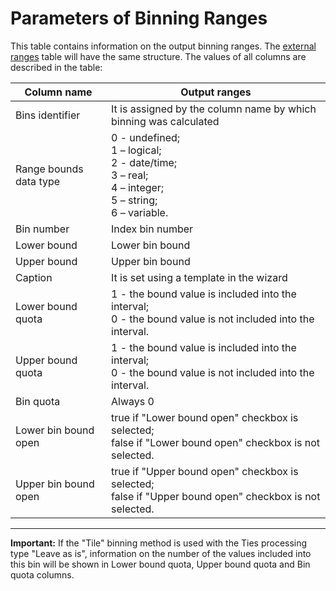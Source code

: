 # Parameters of Binning Ranges

This table contains information on the output binning ranges. The [external ranges](./outdoor-ranges.md) table will have the same structure. The values of all columns are described in the table:

| Column name | Output ranges |
| ------- | ------- |
| Bins identifier | It is assigned by the column name by which binning was calculated |
| Range bounds data type | 0 - undefined; <br> 1 – logical; <br>  2 - date/time; <br> 3 – real; <br> 4 – integer; <br>  5 – string; <br> 6 – variable. |
| Bin number | Index bin number |
| Lower bound | Lower bin bound |
| Upper bound | Upper bin bound |
| Caption | It is set using a template in the wizard |
| Lower bound quota | 1 - the bound value is included into the interval; <br> 0 - the bound value is not included into the interval. |
| Upper bound quota | 1 - the bound value is included into the interval; <br> 0 - the bound value is not included into the interval. |
| Bin quota | Always 0 |
| Lower bin bound open | true if "Lower bound open" checkbox is selected; <br> false if "Lower bound open" checkbox is not selected. |
| Upper bin bound open | true if "Upper bound open" checkbox is selected; <br> false if "Upper bound open" checkbox is not selected. |

-------

**Important:** If the "Tile" binning method is used with the Ties processing type "Leave as is", information on the number of the values included into this bin will be shown in Lower bound quota, Upper bound quota and Bin quota columns.
